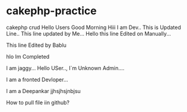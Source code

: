# cakephp-practice
cakephp crud
Hello Users
Good Morning
Hiii I am Dev..
This is Updated Line..
This line updated by Me...
Hello this line Edited on Manually...

This line Edited by Bablu

hlo Im Completed

I am jaggy...
Hello USer..,
I`m Unknown Admin....

I am a fronted Devloper...

I am a Deepankar
jjhsjhsjnbjsu

How to pull file iin github?
